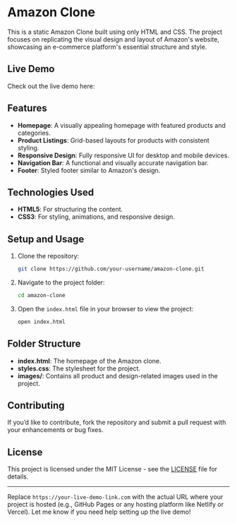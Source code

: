 

# Amazon Clone

This is a static Amazon Clone built using only HTML and CSS. The project focuses on replicating the visual design and layout of Amazon's website, showcasing an e-commerce platform's essential structure and style.  

## Live Demo  

Check out the live demo here:  

## Features  

- **Homepage**: A visually appealing homepage with featured products and categories.  
- **Product Listings**: Grid-based layouts for products with consistent styling.  
- **Responsive Design**: Fully responsive UI for desktop and mobile devices.  
- **Navigation Bar**: A functional and visually accurate navigation bar.  
- **Footer**: Styled footer similar to Amazon's design.  

## Technologies Used  

- **HTML5**: For structuring the content.  
- **CSS3**: For styling, animations, and responsive design.  

## Setup and Usage  

1. Clone the repository:  
   ```bash  
   git clone https://github.com/your-username/amazon-clone.git  
   ```  

2. Navigate to the project folder:  
   ```bash  
   cd amazon-clone  
   ```  

3. Open the `index.html` file in your browser to view the project:  
   ```bash  
   open index.html  
   ```  

## Folder Structure  

- **index.html**: The homepage of the Amazon clone.  
- **styles.css**: The stylesheet for the project.  
- **images/**: Contains all product and design-related images used in the project.  

## Contributing  

If you’d like to contribute, fork the repository and submit a pull request with your enhancements or bug fixes.  

## License  

This project is licensed under the MIT License - see the [LICENSE](LICENSE) file for details.  

---

Replace `https://your-live-demo-link.com` with the actual URL where your project is hosted (e.g., GitHub Pages or any hosting platform like Netlify or Vercel). Let me know if you need help setting up the live demo!
